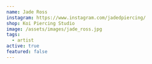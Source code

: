 ```yaml
---
name: Jade Ross
instagram: https://www.instagram.com/jadedpiercing/
shop: Koi Piercing Studio
image: /assets/images/jade_ross.jpg
tags:
  - artist
active: true
featured: false
---
```

